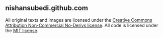 ## nishansubedi.github.com
All original texts and images are licensed under the [Creative Commons Attribution
Non-Commercial No-Derivs license][1]. All code is licensed under the [MIT license][2].

[1]: http://creativecommons.org/licenses/by-nc-nd/4.0/
[2]: https://github.com/nishansubedi/nishansubedi.github.com/blob/master/LICENSE.md
